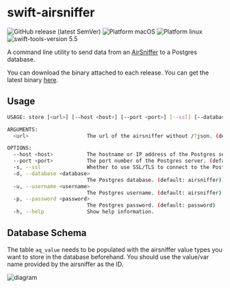 # swift-airsniffer

![GitHub release (latest SemVer)](https://img.shields.io/github/v/release/lovetodream/swift-airsniffer) ![Platform macOS](https://img.shields.io/badge/platform-macOS-blue) ![Platform linux](https://img.shields.io/badge/platform-linux-blue) ![swift-tools-version 5.5](https://img.shields.io/badge/swift--tools-5.5-orange)

A command line utility to send data from an [AirSniffer](https://www.stall.biz/project/der-airsniffer-schlechte-luft-kann-man-messen) to a Postgres database.

You can download the binary attached to each release. You can get the latest binary [here](https://github.com/lovetodream/swift-airsniffer/releases/latest).

## Usage

```sh
USAGE: store [<url>] [--host <host>] [--port <port>] [--ssl] [--database <database>] [--username <username>] [--password <password>]

ARGUMENTS:
  <url>                   The url of the airsniffer without /?json. (default: http://airsniffer.local)

OPTIONS:
  --host <host>           The hostname or IP address of the Postgres server. (default: localhost)
  --port <port>           The port number of the Postgres server. (default: 5432)
  -s, --ssl               Whether to use SSL/TLS to connect to the Postgres server.
  -d, --database <database>
                          The Postgres database. (default: airsniffer)
  -u, --username <username>
                          The Postgres username. (default: airsniffer)
  -p, --password <password>
                          The Postgres password. (default: password)
  -h, --help              Show help information.
```

## Database Schema

The table `aq_value` needs to be populated with the airsniffer value types you want to store in the database beforehand. You should use the value/var name provided by the airsniffer as the ID.

![diagram](https://user-images.githubusercontent.com/38291523/157752437-6fa7a10f-9b7b-4a0d-8846-5100655a9130.jpg)
